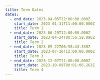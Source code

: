 ```yaml
---
title: Term Dates
dates:
  - end_date: 2023-04-05T12:00:00.000Z
    start_date: 2023-01-31T11:00:00.000Z
    title: Term 1
  - end_date: 2023-06-29T12:00:00.000Z
    start_date: 2023-04-24T00:56:58.086Z
    title: Term 2
  - end_date: 2023-09-22T00:58:43.330Z
    start_date: 2023-07-16T12:00:00.000Z
    title: Term 3
  - end_date: 2023-12-07T11:00:00.000Z
    start_date: 2023-10-09T00:01:06.263Z
    title: Term 4
---
```


